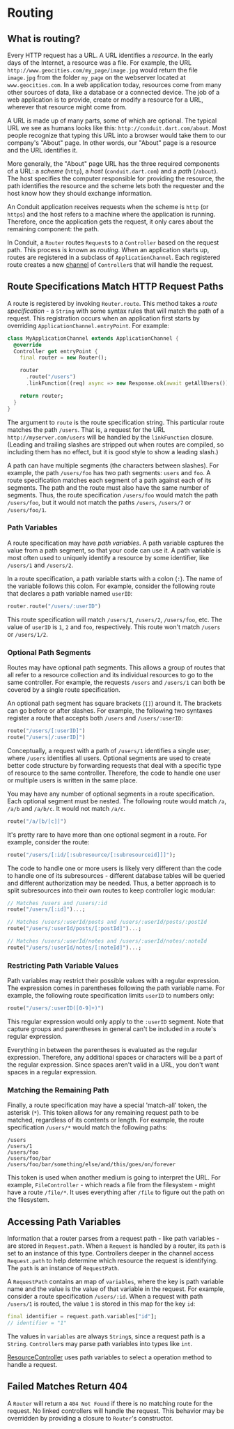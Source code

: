 # Routing

## What is routing?

Every HTTP request has a URL. A URL identifies a _resource_. In the early days of the Internet, a resource was a file. For example, the URL `http://www.geocities.com/my_page/image.jpg` would return the file `image.jpg` from the folder `my_page` on the webserver located at `www.geocities.com`. In a web application today, resources come from many other sources of data, like a database or a connected device. The job of a web application is to provide, create or modify a resource for a URL, wherever that resource might come from.

A URL is made up of many parts, some of which are optional. The typical URL we see as humans looks like this: `http://conduit.dart.com/about`. Most people recognize that typing this URL into a browser would take them to our company's "About" page. In other words, our "About" page is a resource and the URL identifies it.

More generally, the "About" page URL has the three required components of a URL: a _scheme_ \(`http`\), a _host_ \(`conduit.dart.com`\) and a _path_ \(`/about`\). The host specifies the computer responsible for providing the resource, the path identifies the resource and the scheme lets both the requester and the host know how they should exchange information.

An Conduit application receives requests when the scheme is `http` \(or `https`\) and the host refers to a machine where the application is running. Therefore, once the application gets the request, it only cares about the remaining component: the path.

In Conduit, a `Router` routes `Request`s to a `Controller` based on the request path. This process is known as _routing_. When an application starts up, routes are registered in a subclass of `ApplicationChannel`. Each registered route creates a new [channel](../application/structure.md) of `Controller`s that will handle the request.

## Route Specifications Match HTTP Request Paths

A route is registered by invoking `Router.route`. This method takes a _route specification_ - a `String` with some syntax rules that will match the path of a request. This registration occurs when an application first starts by overriding `ApplicationChannel.entryPoint`. For example:

```dart
class MyApplicationChannel extends ApplicationChannel {
  @override
  Controller get entryPoint {
    final router = new Router();

    router
      .route("/users")
      .linkFunction((req) async => new Response.ok(await getAllUsers());

    return router;
  }
}
```

The argument to `route` is the route specification string. This particular route matches the path `/users`. That is, a request for the URL `http://myserver.com/users` will be handled by the `linkFunction` closure. \(Leading and trailing slashes are stripped out when routes are compiled, so including them has no effect, but it is good style to show a leading slash.\)

A path can have multiple segments \(the characters between slashes\). For example, the path `/users/foo` has two path segments: `users` and `foo`. A route specification matches each segment of a path against each of its segments. The path and the route must also have the same number of segments. Thus, the route specification `/users/foo` would match the path `/users/foo`, but it would not match the paths `/users`, `/users/7` or `/users/foo/1`.

### Path Variables

A route specification may have _path variables_. A path variable captures the value from a path segment, so that your code can use it. A path variable is most often used to uniquely identify a resource by some identifier, like `/users/1` and `/users/2`.

In a route specification, a path variable starts with a colon \(`:`\). The name of the variable follows this colon. For example, consider the following route that declares a path variable named `userID`:

```dart
router.route("/users/:userID")
```

This route specification will match `/users/1`, `/users/2`, `/users/foo`, etc. The value of `userID` is `1`, `2` and `foo`, respectively. This route won't match `/users` or `/users/1/2`.

### Optional Path Segments

Routes may have optional path segments. This allows a group of routes that all refer to a resource collection and its individual resources to go to the same controller. For example, the requests `/users` and `/users/1` can both be covered by a single route specification.

An optional path segment has square brackets \(`[]`\) around it. The brackets can go before or after slashes. For example, the following two syntaxes register a route that accepts both `/users` and `/users/:userID`:

```dart
route("/users/[:userID]")
route("/users[/:userID]")
```

Conceptually, a request with a path of `/users/1` identifies a single user, where `/users` identifies all users. Optional segments are used to create better code structure by forwarding requests that deal with a specific type of resource to the same controller. Therefore, the code to handle one user or multiple users is written in the same place.

You may have any number of optional segments in a route specification. Each optional segment must be nested. The following route would match `/a`, `/a/b` and `/a/b/c`. It would not match `/a/c`.

```dart
route("/a/[b/[c]]")
```

It's pretty rare to have more than one optional segment in a route. For example, consider the route:

```dart
route("/users/[:id/[:subresource/[:subresourceid]]]");
```

The code to handle one or more users is likely very different than the code to handle one of its subresources - different database tables will be queried and different authorization may be needed. Thus, a better approach is to split subresources into their own routes to keep controller logic modular:

```dart
// Matches /users and /users/:id
route("/users/[:id]")...;

// Matches /users/:userId/posts and /users/:userId/posts/:postId
route("/users/:userId/posts/[:postId]")...;

// Matches /users/:userId/notes and /users/:userId/notes/:noteId
route("/users/:userId/notes/[:noteId]")...;
```

### Restricting Path Variable Values

Path variables may restrict their possible values with a regular expression. The expression comes in parentheses following the path variable name. For example, the following route specification limits `userID` to numbers only:

```dart
route("/users/:userID([0-9]+)")
```

This regular expression would only apply to the `:userID` segment. Note that capture groups and parentheses in general can't be included in a route's regular expression.

Everything in between the parentheses is evaluated as the regular expression. Therefore, any additional spaces or characters will be a part of the regular expression. Since spaces aren't valid in a URL, you don't want spaces in a regular expression.

### Matching the Remaining Path

Finally, a route specification may have a special 'match-all' token, the asterisk \(`*`\). This token allows for any remaining request path to be matched, regardless of its contents or length. For example, the route specification `/users/*` would match the following paths:

```text
/users
/users/1
/users/foo
/users/foo/bar
/users/foo/bar/something/else/and/this/goes/on/forever
```

This token is used when another medium is going to interpret the URL. For example, `FileController` - which reads a file from the filesystem - might have a route `/file/*`. It uses everything after `/file` to figure out the path on the filesystem.

## Accessing Path Variables

Information that a router parses from a request path - like path variables - are stored in `Request.path`. When a `Request` is handled by a router, its `path` is set to an instance of this type. Controllers deeper in the channel access `Request.path` to help determine which resource the request is identifying. The `path` is an instance of `RequestPath`.

A `RequestPath` contains an map of `variables`, where the key is path variable name and the value is the value of that variable in the request. For example, consider a route specification `/users/:id`. When a request with path `/users/1` is routed, the value `1` is stored in this map for the key `id`:

```dart
final identifier = request.path.variables["id"];
// identifier = "1"
```

The values in `variables` are always `String`s, since a request path is a `String`. `Controller`s may parse path variables into types like `int`.

[ResourceController](resource_controller.md) uses path variables to select a operation method to handle a request.

## Failed Matches Return 404

A `Router` will return a `404 Not Found` if there is no matching route for the request. No linked controllers will handle the request. This behavior may be overridden by providing a closure to `Router`'s constructor.

